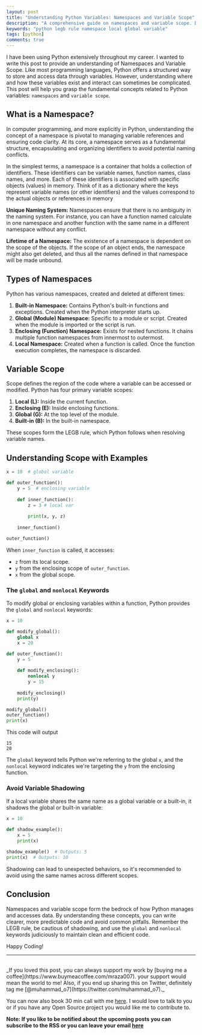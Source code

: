 ```yaml
---
layout: post
title: "Understanding Python Variables: Namespaces and Variable Scope"
description: "A comprehensive guide on namespaces and variable scope. Dive deep into the LEGB rule, understand the importance of the global and nonlocal"
keywords: "python legb rule namespace local global variable"
tags: [python]
comments: true
---
```


I have been using Python extensively throughout my career. I wanted to write this post to provide an understanding of Namespaces and Variable Scope. Like most programming languages, Python offers a structured way to store and access data through variables. However, understanding where and how these variables exist and interact can sometimes be complicated. This post will help you grasp the fundamental concepts related to Python variables: `namespaces` and `variable scope`.

## What is a Namespace?

In computer programming, and more explicitly in Python, understanding the concept of a namespace is pivotal to managing variable references and ensuring code clarity. At its core, a namespace serves as a fundamental structure, encapsulating and organizing identifiers to avoid potential naming conflicts.

In the simplest terms, a namespace is a container that holds a collection of identifiers. These identifiers can be variable names, function names, class names, and more. Each of these identifiers is associated with specific objects (values) in memory. Think of it as a dictionary where the keys represent variable names (or other identifiers) and the values correspond to the actual objects or references in memory

**Unique Naming System:** Namespaces ensure that there is no ambiguity in the naming system. For instance, you can have a function named calculate in one namespace and another function with the same name in a different namespace without any conflict.

**Lifetime of a Namespace:** The existence of a namespace is dependent on the scope of the objects. If the scope of an object ends, the namespace might also get deleted, and thus all the names defined in that namespace will be made unbound.


## Types of Namespaces

Python has various namespaces, created and deleted at different times:

1. **Built-in Namespace:** Contains Python's built-in functions and exceptions. Created when the Python interpreter starts up.
2. **Global (Module) Namespace:** Specific to a module or script. Created when the module is imported or the script is run.
3. **Enclosing (Function) Namespace:** Exists for nested functions. It chains multiple function namespaces from innermost to outermost.
4. **Local Namespace:** Created when a function is called. Once the function execution completes, the namespace is discarded.

## Variable Scope

Scope defines the region of the code where a variable can be accessed or modified. Python has four primary variable scopes:

1. **Local (L):** Inside the current function.
2. **Enclosing (E):** Inside enclosing functions.
3. **Global (G):** At the top level of the module.
4. **Built-in (B):** In the built-in namespace.

These scopes form the LEGB rule, which Python follows when resolving variable names.


## Understanding Scope with Examples

```python
x = 10  # global variable

def outer_function():
    y = 5  # enclosing variable
    
    def inner_function():
        z = 3 # local var
        
        print(x, y, z)
    
    inner_function()

outer_function()
```

When `inner_function` is called, it accesses:

- `z` from its local scope.
- `y` from the enclosing scope of `outer_function`.
- `x` from the global scope.

### The `global` and `nonlocal` Keywords

To modify global or enclosing variables within a function, Python provides the `global` and `nonlocal` keywords:

```python
x = 10

def modify_global():
    global x
    x = 20

def outer_function():
    y = 5
    
    def modify_enclosing():
        nonlocal y
        y = 15
    
    modify_enclosing()
    print(y)

modify_global()
outer_function()
print(x)
```

This code will output

```shell
15
20
```


The `global` keyword tells Python we're referring to the global `x`, and the `nonlocal` keyword indicates we're targeting the `y` from the enclosing function.

### Avoid Variable Shadowing

If a local variable shares the same name as a global variable or a built-in, it shadows the global or built-in variable:

```python
x = 10

def shadow_example():
    x = 5
    print(x)

shadow_example()  # Outputs: 5
print(x)  # Outputs: 10
```


Shadowing can lead to unexpected behaviors, so it's recommended to avoid using the same names across different scopes.


## Conclusion 

Namespaces and variable scope form the bedrock of how Python manages and accesses data. By understanding these concepts, you can write clearer, more predictable code and avoid common pitfalls. Remember the LEGB rule, be cautious of shadowing, and use the `global` and `nonlocal` keywords judiciously to maintain clean and efficient code.

Happy Coding!

---


<br>
_If you loved this post, you can always support my work by [buying me a coffee](https://www.buymeacoffee.com/mraza007). your support would mean the world to me! Also, if you end up sharing this on Twitter, definitely tag me [@muhammad_o7](https://twitter.com/muhammad_o7)._


You can now also book 30 min call with me [here](https://calendly.com/mraza007/30min). I would love to talk to you or if you have any Open Source project you would like me to contribute to.

**Note: If you like to be notified about the upcoming posts you can subscribe to the RSS or you can leave your email [here](https://forms.gle/M1EK61LLCxJ3iTiD7)**